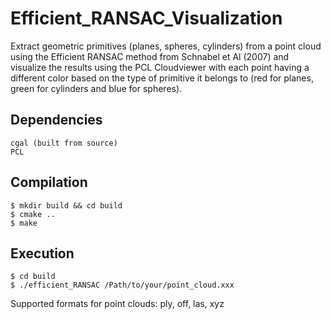 # Efficient_RANSAC_Visualization

Extract geometric primitives (planes, spheres, cylinders) from a point cloud using the Efficient RANSAC method from Schnabel et Al (2007) and visualize the results using the PCL Cloudviewer with each point having a different color based on the type of primitive it belongs to (red for planes, green for cylinders and blue for spheres).

## Dependencies 
  
	cgal (built from source)   
	PCL 

## Compilation
  
	$ mkdir build && cd build 
	$ cmake .. 
	$ make
  
## Execution

	$ cd build 
	$ ./efficient_RANSAC /Path/to/your/point_cloud.xxx
  
Supported formats for point clouds: ply, off, las, xyz
